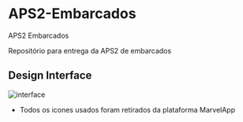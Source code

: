# APS2-Embarcados

APS2 Embarcados

Repositório para entrega da APS2 de embarcados

## Design Interface
![interface](/designAPS2.png)
- Todos os icones usados foram retirados da plataforma MarvelApp
